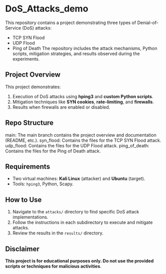 # DoS_Attacks_demo
This repository contains a project demonstrating three types of Denial-of-Service (DoS) attacks: 
- TCP SYN Flood
- UDP Flood
- Ping of Death
The repository includes the attack mechanisms, Python scripts, mitigation strategies, and results observed during the experiments.
## Project Overview
This project demonstrates:
1. Execution of DoS attacks using **hping3** and **custom Python scripts**.
2. Mitigation techniques like **SYN cookies**, **rate-limiting**, and **firewalls**.
3. Results when firewalls are enabled or disabled.

## Repo Structure
main: The main branch contains the project overview and documentation (README, etc.).
syn_flood: Contains the files for the TCP SYN Flood attack.
udp_flood: Contains the files for the UDP Flood attack.
ping_of_death: Contains the files for the Ping of Death attack.

## Requirements
- Two virtual machines: **Kali Linux** (attacker) and **Ubuntu** (target).
- Tools: `hping3`, Python, Scapy.

## How to Use
1. Navigate to the `attacks/` directory to find specific DoS attack implementations.
2. Follow the instructions in each subdirectory to execute and mitigate attacks.
3. Review the results in the `results/` directory.

## Disclaimer
**This project is for educational purposes only. Do not use the provided scripts or techniques for malicious activities**.
